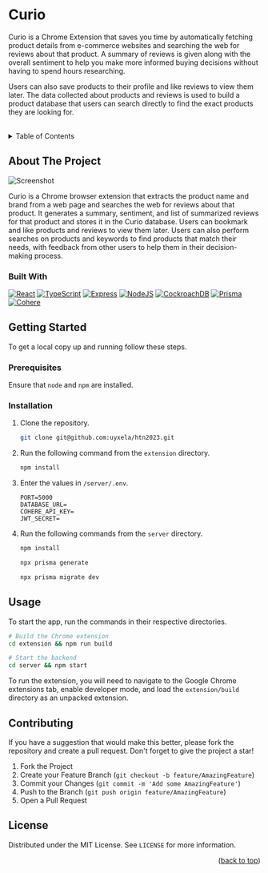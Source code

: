 <a name="readme-top"></a>

# Curio

Curio is a Chrome Extension that saves you time by automatically fetching product details from e-commerce websites and searching the web for reviews about that product. A summary of reviews is given along with the overall sentiment to help you make more informed buying decisions without having to spend hours researching.

Users can also save products to their profile and like reviews to view them later. The data collected about products and reviews is used to build a product database that users can search directly to find the exact products they are looking for.

<br />
<details>
  <summary>Table of Contents</summary>
  <ol>
    <li>
      <a href="#about-the-project">About The Project</a>
      <ul>
        <li><a href="#built-with">Built With</a></li>
      </ul>
    </li>
    <li>
      <a href="#getting-started">Getting Started</a>
      <ul>
        <li><a href="#prerequisites">Prerequisites</a></li>
        <li><a href="#installation">Installation</a></li>
      </ul>
    </li>
    <li><a href="#usage">Usage</a></li>
    <li><a href="#contributing">Contributing</a></li>
    <li><a href="#license">License</a></li>
    <li><a href="#acknowledgments">Acknowledgments</a></li>
  </ol>
</details>

## About The Project

![Screenshot](https://github.com/uyxela/hackmit2022/blob/main/samples/screenshot.png?raw=true)

Curio is a Chrome browser extension that extracts the product name and brand from a web page and searches the web for reviews about that product. It generates a summary, sentiment, and list of summarized reviews for that product and stores it in the Curio database. Users can bookmark and like products and reviews to view them later. Users can also perform searches on products and keywords to find products that match their needs, with feedback from other users to help them in their decision-making process.

### Built With

[![React][React]][React-url]
[![TypeScript][TypeScriptLang]][TS-url]
[![Express][Express]][Express-url]
[![NodeJS][NodeJS]][NodeJS-url]
[![CockroachDB][CockroachDB]][CockroachDB-url]
[![Prisma][Prisma]][Prisma-url]
[![Cohere][Cohere]][Cohere-url]

## Getting Started

To get a local copy up and running follow these steps.

### Prerequisites

Ensure that `node` and `npm` are installed.

### Installation

1. Clone the repository.
   ```sh
   git clone git@github.com:uyxela/htn2023.git
   ```
2. Run the following command from the `extension` directory.

   ```sh
   npm install
   ```

3. Enter the values in `/server/.env`.

   ```
   PORT=5000
   DATABASE_URL=
   COHERE_API_KEY=
   JWT_SECRET=
   ```

4. Run the following commands from the `server` directory.

   ```sh
   npm install

   npx prisma generate

   npx prisma migrate dev
   ```

## Usage

To start the app, run the commands in their respective directories.

```sh
# Build the Chrome extension
cd extension && npm run build

# Start the backend
cd server && npm start
```

To run the extension, you will need to navigate to the Google Chrome extensions tab, enable developer mode, and load the `extension/build` directory as an unpacked extension.

## Contributing

If you have a suggestion that would make this better, please fork the repository and create a pull request. Don't forget to give the project a star!

1. Fork the Project
2. Create your Feature Branch (`git checkout -b feature/AmazingFeature`)
3. Commit your Changes (`git commit -m 'Add some AmazingFeature'`)
4. Push to the Branch (`git push origin feature/AmazingFeature`)
5. Open a Pull Request

## License

Distributed under the MIT License. See `LICENSE` for more information.

<p align="right">(<a href="#readme-top">back to top</a>)</p>

<!-- Links and images for the Built With section -->

[React]: https://img.shields.io/badge/React-20232A?style=for-the-badge&logo=react&logoColor=61DAFB
[React-url]: https://reactjs.org/
[TypeScriptLang]: https://img.shields.io/badge/TypeScript-3178c6?style=for-the-badge&logo=typescript&logoColor=white
[TS-url]: https://www.typescriptlang.org/
[Express]: https://img.shields.io/badge/Express-FFFFFF?style=for-the-badge&logo=express&logoColor=black
[Express-url]: https://expressjs.com/
[NodeJS]: https://img.shields.io/badge/NodeJS-90C53F?style=for-the-badge&logo=node.js&logoColor=white
[NodeJS-url]: https://nodejs.org/
[CockroachDB]: https://img.shields.io/badge/CockroachDB-0b052b?style=for-the-badge&logo=postgresql&logoColor=white
[CockroachDB-url]: https://www.cockroachlabs.com/
[Prisma]: https://img.shields.io/badge/Prisma-ffffff?style=for-the-badge&logo=prisma&logoColor=black
[Prisma-url]: https://www.prisma.io/
[Cohere]: https://img.shields.io/badge/Cohere-3B5047?style=for-the-badge&logoColor=black
[Cohere-url]: https://cohere.com/
